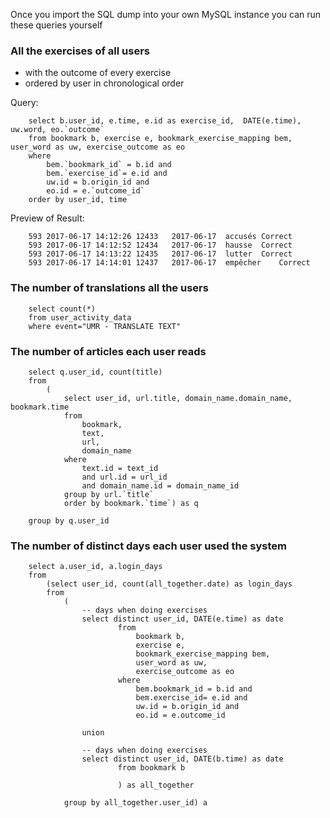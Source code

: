 Once you import the SQL dump into your own MySQL instance
you can run these queries yourself

### All the exercises of all users
- with the outcome of every exercise
- ordered by user in chronological order

Query:

		select b.user_id, e.time, e.id as exercise_id,  DATE(e.time), uw.word, eo.`outcome`
		from bookmark b, exercise e, bookmark_exercise_mapping bem, user_word as uw, exercise_outcome as eo
		where
		    bem.`bookmark_id` = b.id and
		    bem.`exercise_id`= e.id and
		    uw.id = b.origin_id and
		    eo.id = e.`outcome_id`
		order by user_id, time

Preview of Result: 

		593	2017-06-17 14:12:26	12433	2017-06-17	accusés	Correct
		593	2017-06-17 14:12:52	12434	2017-06-17	hausse	Correct
		593	2017-06-17 14:13:22	12435	2017-06-17	lutter	Correct
		593	2017-06-17 14:14:01	12437	2017-06-17	empêcher	Correct



### The number of translations all the users

		select count(*)
		from user_activity_data
		where event="UMR - TRANSLATE TEXT"



### The number of articles each user reads

		select q.user_id, count(title)
		from 
			(
				select user_id, url.title, domain_name.domain_name, bookmark.time
				from 
					bookmark, 
					text, 
					url, 
					domain_name
				where 
					text.id = text_id
					and url.id = url_id
					and domain_name.id = domain_name_id
				group by url.`title`
				order by bookmark.`time`) as q

		group by q.user_id




### The number of distinct days each user used the system


		select a.user_id, a.login_days
		from 
			(select user_id, count(all_together.date) as login_days
			from 
				(
					-- days when doing exercises
					select distinct user_id, DATE(e.time) as date
							from 
								bookmark b, 
								exercise e, 
								bookmark_exercise_mapping bem, 
								user_word as uw, 
								exercise_outcome as eo
							where
							    bem.bookmark_id = b.id and
							    bem.exercise_id= e.id and
							    uw.id = b.origin_id and
							    eo.id = e.outcome_id

					union

					-- days when doing exercises
					select distinct user_id, DATE(b.time) as date
							from bookmark b
							
							) as all_together
				
				group by all_together.user_id) a


